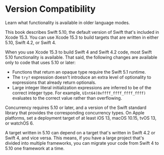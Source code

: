 # Version Compatibility

Learn what functionality is available in older language modes.

This book describes Swift 5.10,
the default version of Swift that's included in Xcode 15.3.
You can use Xcode 15.3 to build targets
that are written in either 5.10, Swift 4.2, or Swift 4.

When you use Xcode 15.3 to build Swift 4 and Swift 4.2 code,
most Swift 5.10 functionality is available.
That said,
the following changes are available only to code that uses 5.10 or later:

- Functions that return an opaque type require the Swift 5.1 runtime.
- The `try?` expression doesn't introduce an extra level of optionality
  to expressions that already return optionals.
- Large integer literal initialization expressions are inferred
  to be of the correct integer type.
  For example, `UInt64(0xffff_ffff_ffff_ffff)` evaluates to the correct value
  rather than overflowing.

Concurrency requires 5.10 or later,
and a version of the Swift standard library
that provides the corresponding concurrency types.
On Apple platforms, set a deployment target
of at least iOS 13, macOS 10.15, tvOS 13, or watchOS 6.

A target written in 5.10 can depend on
a target that's written in Swift 4.2 or Swift 4,
and vice versa.
This means, if you have a large project
that's divided into multiple frameworks,
you can migrate your code from Swift 4 to 5.10
one framework at a time.

<!--
This source file is part of the Swift.org open source project

Copyright (c) 2014 - 2022 Apple Inc. and the Swift project authors
Licensed under Apache License v2.0 with Runtime Library Exception

See https://swift.org/LICENSE.txt for license information
See https://swift.org/CONTRIBUTORS.txt for the list of Swift project authors
-->
